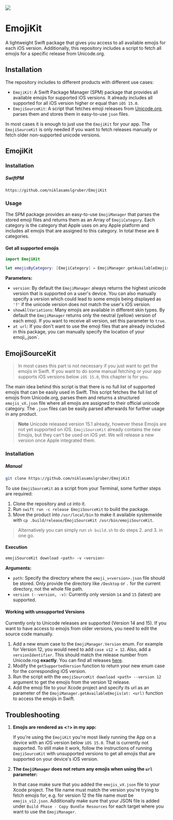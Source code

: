 [![](https://img.shields.io/endpoint?url=https%3A%2F%2Fswiftpackageindex.com%2Fapi%2Fpackages%2Fniklasamslgruber%2FEmojiKit%2Fbadge%3Ftype%3Dplatforms)](https://swiftpackageindex.com/niklasamslgruber/EmojiKit)

# EmojiKit

A lightweight Swift package that gives you access to all available emojis for each iOS version. Additionally, this repository includes a script to fetch all emojis for a specific release from Unicode.org.

## Installation
The repository includes to different products with different use cases:

* `EmojiKit`: A Swift Package Manager (SPM) package that provides all available emojis for supported iOS versions. It already includes all supported for all iOS version higher or equal than `iOS 15.0`.
* `EmojiSourceKit`: A script that fetches emoji releases from [Unicode.org](unicode.org), parses them and stores them in easy-to-use `json` files.

In most cases it is enough to just use the `EmojiKit` for your app. The `EmojiSourceKit` is only needed if you want to fetch releases manually or fetch older non-supported unicode versions. 

## EmojiKit

### Installation

##### SwiftPM

```
https://github.com/niklasamslgruber/EmojiKit
```

### Usage

The SPM package provides an easy-to-use `EmojiManager` that parses the stored emoji files and returns them as an Array of `EmojiCategory`. Each category is the category that Apple uses on any Apple platform and includes all emojis that are assigned to this category. In total these are 8 categories.

#### Get all supported emojis
```swift
import EmojiKit

let emojisByCategory: [EmojiCategory] = EmojiManager.getAvailableEmojis()
```

**Parameters:**
* `version`: By default the `EmojiManager` always returns the highest unicode version that is supported on a user's device. You can also manually specify a version which could lead to some emojis being displayed as `'?'` if the unicode version does not match the user's iOS version.
* `showAllVariations`: Many emojis are available in different skin types. By default the `EmojiManager` returns only the neutral (yellow) version of each emoji. If you want to receive all version, set this parameter to `true`.
* `at url`: If you don't want to use the emoji files that are already included in this package, you can manually specify the location of your emoji_<version>.json`. 

## EmojiSourceKit

> In most cases this part is not necessary if you just want to get the emojis in Swift. If you want to do some manual fetching or your app supports iOS versions below `iOS 15.0`, this chapter is for you.

The main idea behind this script is that there is no full list of supported emojis that can be easily used in Swift. This script fetches the full list of emojis from Unicode.org, parses them and returns a structured `emojis_vX.json` file where all emojis are assigned to their official unicode category. The `.json` files can be easily parsed afterwards for further usage in any product.

> **Note**
> Unicode released version 15.1 already, however these Emojis are not yet supported on iOS. `EmojiSourceKit` already contains the new Emojis, but they can't be used on iOS yet. We will release a new version once Apple integrated them.

### Installation

##### Manual

```bash
git clone https://github.com/niklasamslgruber/EmojiKit
```

To use `EmojiSourceKit` as a script from your Terminal, some further steps are required:

1. Clone the repository and `cd` into it.
2. Run `swift run -c release EmojiSourceKit` to build the package.
3. Move the product into `/usr/local/bin` to make it available systemwide with `cp .build/release/EmojiSourceKit /usr/bin/emojiSourceKit`.

> Alternatively you can simply run `sh build.sh` to do steps 2. and 3. in one go.

#### Execution
```bash
emojiSourceKit download <path> -v <version>
```

**Arguments:**
* `path`: Specify the directory where the `emoji_v<version>.json` file should be stored. Only provide the directory like `/Desktop` or `.` for the current directory, not the whole file path.
* `version (--version, -v)`: Currently only version `14` and `15` (latest) are supported. 

#### Working with unsupported Versions
Currently only to Unicode releases are supported (Version 14 and 15). If you want to have access to emojis from older versions, you need to edit the source code manually.

1. Add a new enum case to the `EmojiManager.Version` enum. For example for Version 12, you would need to add `case v12 = 12`. Also, add a `versionIdentifier`. This should match the release number from Unicode.rog **exactly**. You can find all releases [here](https://unicode.org/Public/emoji/). 
2. Modify the `getSupportedVersion` function to return your new enum case for the corresponding iOS version.
3. Run the script with the `emojiSourceKit download <path> --version 12` argument to get the emojis from the version 12 release.
4. Add the emoji file to your Xcode project and specify its url as an parameter of the `EmojiManager.getAvailableEmojis(at: <url)` function to access the emojis in Swift.

## Troubleshooting
1. **Emojis are rendered as <`?`> in my app:**
	
	If you're using the `EmojiKit` you're most likely running the App on a device with an iOS version below `iOS 15.0`. That is currently not supported. To still make it work, follow the instructions of running `EmojiSourceKit` with unsupported versions to get all emojis that are supported on your device's iOS version.
	
2. **The `EmojiManager` does not return any emojis when using the `url` parameter:**

	In that case make sure that you added the `emojis_vX.json` file to your Xcode project. The file name must match the version you're trying to fetch emojis for, e.g. for version 12 the file name must be `emojis_v12.json`. Additionally make sure that your JSON file is added under `Build Phase - Copy Bundle Resources` for each target where you want to use the `EmojiManager`.

